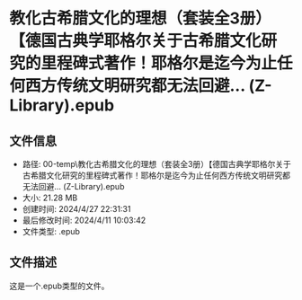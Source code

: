 ﻿# 教化古希腊文化的理想（套装全3册）【德国古典学耶格尔关于古希腊文化研究的里程碑式著作！耶格尔是迄今为止任何西方传统文明研究都无法回避... (Z-Library).epub

## 文件信息
- 路径: 00-temp\教化古希腊文化的理想（套装全3册）【德国古典学耶格尔关于古希腊文化研究的里程碑式著作！耶格尔是迄今为止任何西方传统文明研究都无法回避... (Z-Library).epub
- 大小: 21.28 MB
- 创建时间: 2024/4/27 22:31:31
- 最后修改时间: 2024/4/11 10:03:42
- 文件类型: .epub

## 文件描述
这是一个.epub类型的文件。

